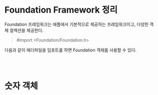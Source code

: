 # Foundation Framework 정리

Foundation 프레임워크는 애플에서 기본적으로 제공하는 프레임워크이고, 다양한 객체 컬렉션을 제공한다.

> #import <Foundation/Foundation.h>

다음과 같이 헤더파일을 임포트를 하면 Foundation 객체를 사용할 수 있다.

<br />

<br />

# 숫자 객체

